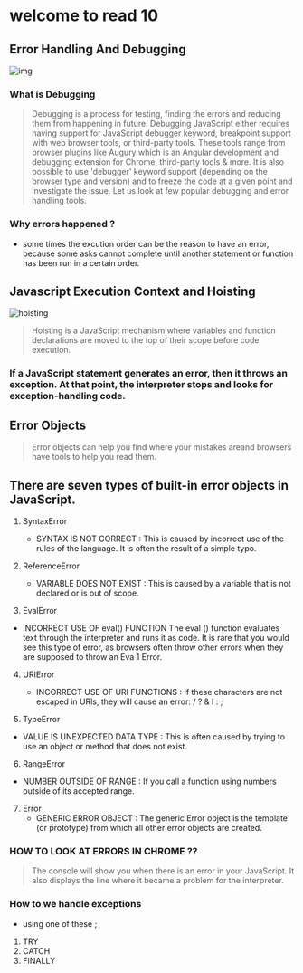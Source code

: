 # welcome to read 10 

## Error Handling And Debugging

![img](https://images.slideplayer.com/31/9700382/slides/slide_2.jpg)


### What is **Debugging**

> Debugging is a process for testing, finding the errors and reducing them from happening in future. Debugging JavaScript either requires having support for JavaScript debugger keyword, breakpoint support with web browser tools, or third-party tools. These tools range from browser plugins like Augury which is an Angular development and debugging extension for Chrome, third-party tools & more. It is also possible to use 'debugger' keyword support (depending on the browser type and version) and to freeze the code at a given point and investigate the issue. Let us look at few popular debugging and error handling tools.

### Why errors happened ?
 - some times the excution order can be the reason to have an error, because some asks cannot complete until another statement or function has been run in a certain order.

 ## Javascript Execution Context and Hoisting

 ![hoisting](https://miro.medium.com/max/875/1*wXTMuOB_HSMTZlfM2V4xIQ.png)

 > Hoisting is a JavaScript mechanism where variables and function declarations are moved to the top of their scope before code execution.


### If a JavaScript statement generates an error, then it throws an exception. At that point, the interpreter stops and looks for exception-handling  code.

## Error Objects 
> Error objects can help you find where your mistakes areand browsers have tools to help you read them. 

## There are seven types of built-in error objects in JavaScript. 

1. SyntaxError 
   - SYNTAX IS NOT CORRECT : This is caused by incorrect use of the rules of the language. It is often the result of a simple typo. 

2. ReferenceError
   -  VARIABLE DOES NOT EXIST : This is caused by a variable that is not declared or is out of scope.

3.  EvalError 
   - INCORRECT USE OF eval() FUNCTION The eval () function evaluates text through the interpreter and runs it as code. It is rare that you would see this type of error, as browsers often throw other errors when they are supposed to throw an Eva 1 Error.

4. URIError 
   - INCORRECT USE OF URI FUNCTIONS : If these characters are not escaped in URls, they will cause an error: / ? & I : ; 

5.    TypeError
   - VALUE IS UNEXPECTED DATA TYPE : This is often caused by trying to use an object or method that does not exist.

6.  RangeError 
   - NUMBER OUTSIDE OF RANGE : If you call a function using numbers outside of its accepted range. 

7. Error
   -  GENERIC ERROR OBJECT : The generic Error object is the template (or prototype) from which all other error objects are created.  



 ###   HOW TO LOOK AT ERRORS IN CHROME ??

 > The console will show you when there is an error in your JavaScript. It also displays the line where it became a problem for the interpreter. 

 ### How to we handle exceptions 
  - using one of these ;

  1. TRY 
  2. CATCH
  3. FINALLY

  

